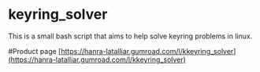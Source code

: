 # keyring_solver
This is a small bash script that aims to help solve keyring problems in linux.

#Product page
[https://hanra-latalliar.gumroad.com/l/kkeyring_solver](https://hanra-latalliar.gumroad.com/l/kkeyring_solver)